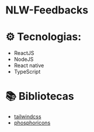 # NLW-Feedbacks

 # ⚙️ Tecnologias:
- ReactJS
- NodeJS
- React native
- TypeScript

# 📚 Bibliotecas
- [tailwindcss](https://tailwindcss.com/)
- [phosphoricons](https://phosphoricons.com/)
